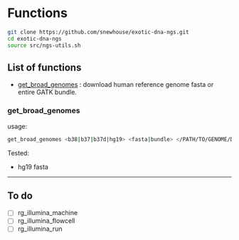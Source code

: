 # Functions

```bash
git clone https://github.com/snewhouse/exotic-dna-ngs.git
cd exotic-dna-ngs
source src/ngs-utils.sh
```

## List of functions

- [get_broad_genomes](#get_broad_genomes) : download human reference genome fasta or entire GATK bundle. 

### get_broad_genomes

usage:

```bash
get_broad_genomes <b38|b37|b37d|hg19> <fasta|bundle> </PATH/TO/GENOME/DIR>
```

Tested:
 - hg19 fasta

*****

## To do

- [ ] rg_illumina_machine  
- [ ] rg_illumina_flowcell 
- [ ] rg_illumina_run   